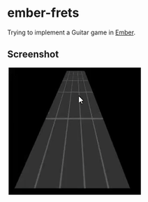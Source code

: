 # ember-frets

Trying to implement a Guitar game in [Ember](http://emberjs.com).

## Screenshot

![screenshot](./demo.gif)
